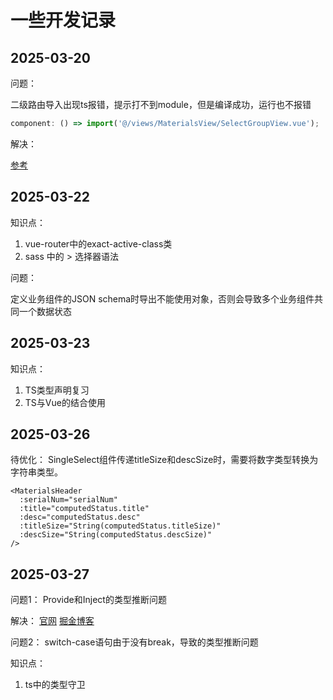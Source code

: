 # 一些开发记录

## 2025-03-20

问题：

二级路由导入出现ts报错，提示打不到module，但是编译成功，运行也不报错

```js
component: () => import('@/views/MaterialsView/SelectGroupView.vue');
```

解决：

[参考](https://www.cnblogs.com/llcdbk/p/11930815.html)

## 2025-03-22

知识点：

1. vue-router中的exact-active-class类
2. sass 中的 > 选择器语法

问题：

定义业务组件的JSON schema时导出不能使用对象，否则会导致多个业务组件共同一个数据状态

## 2025-03-23

知识点：

1. TS类型声明复习
2. TS与Vue的结合使用

## 2025-03-26

待优化：
SingleSelect组件传递titleSize和descSize时，需要将数字类型转换为字符串类型。

```vue
<MaterialsHeader
  :serialNum="serialNum"
  :title="computedStatus.title"
  :desc="computedStatus.desc"
  :titleSize="String(computedStatus.titleSize)"
  :descSize="String(computedStatus.descSize)"
/>
```

## 2025-03-27

问题1：
Provide和Inject的类型推断问题

解决：
[官网](https://cn.vuejs.org/guide/typescript/composition-api#typing-provide-inject)
[掘金博客](https://juejin.cn/post/7169219400003190791)

问题2：
switch-case语句由于没有break，导致的类型推断问题

知识点：

1. ts中的类型守卫

